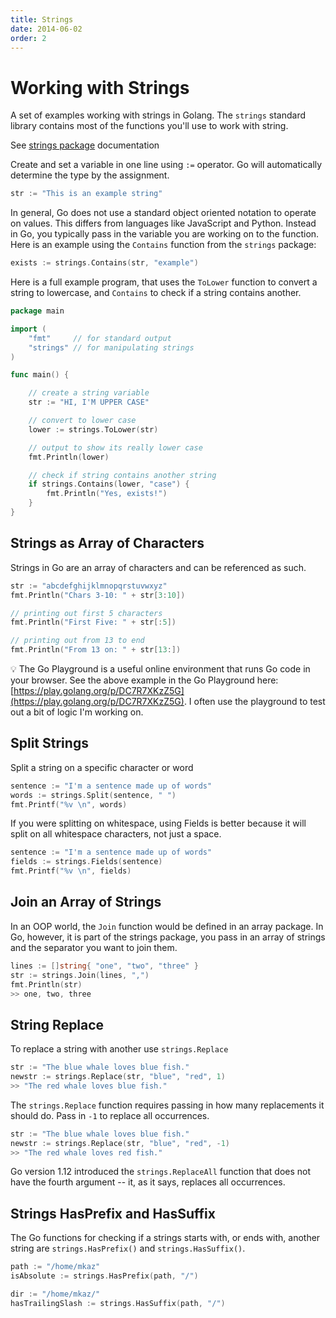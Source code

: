 ```yaml
---
title: Strings
date: 2014-06-02
order: 2
---
```


# Working with Strings

A set of examples working with strings in Golang. The `strings` standard library contains most of the functions you'll use to work with string. <div class="sidenote">See [strings package](http://golang.org/pkg/strings/) documentation</div>

Create and set a variable in one line using `:=` operator. Go will automatically determine the type by the assignment.

```go
str := "This is an example string"
```

In general, Go does not use a standard object oriented notation to operate on values. This differs from languages like JavaScript and Python. Instead in Go, you typically pass in the variable you are working on to the function. Here is an example using the `Contains` function from the `strings` package:

```go
exists := strings.Contains(str, "example")
```
Here is a full example program, that uses the `ToLower` function to convert a string to lowercase, and `Contains` to check if a string contains another.

```go
package main

import (
	"fmt"     // for standard output
	"strings" // for manipulating strings
)

func main() {

	// create a string variable
	str := "HI, I'M UPPER CASE"

	// convert to lower case
	lower := strings.ToLower(str)

	// output to show its really lower case
	fmt.Println(lower)

	// check if string contains another string
	if strings.Contains(lower, "case") {
		fmt.Println("Yes, exists!")
	}
}
```

## Strings as Array of Characters

Strings in Go are an array of characters and can be referenced as such.

```go
str := "abcdefghijklmnopqrstuvwxyz"
fmt.Println("Chars 3-10: " + str[3:10])

// printing out first 5 characters
fmt.Println("First Five: " + str[:5])

// printing out from 13 to end
fmt.Println("From 13 on: " + str[13:])
```

<span class="tip">💡</span> The Go Playground is a useful online environment that runs Go code in your browser. See the above example in the Go Playground here: [https://play.golang.org/p/DC7R7XKzZ5G](https://play.golang.org/p/DC7R7XKzZ5G). I often use the playground to test out a bit of logic I'm working on.

## Split Strings

Split a string on a specific character or word

```go
sentence := "I'm a sentence made up of words"
words := strings.Split(sentence, " ")
fmt.Printf("%v \n", words)
```

If you were splitting on whitespace, using Fields is better because it will split on all whitespace characters, not just a space.

```go
sentence := "I'm a sentence made up of words"
fields := strings.Fields(sentence)
fmt.Printf("%v \n", fields)
```

## Join an Array of Strings

In an OOP world, the `Join` function would be defined in an array package. In Go, however, it is part of the strings package, you pass in an array of strings and the separator you want to join them. 

```go
lines := []string{ "one", "two", "three" }
str := strings.Join(lines, ",")
fmt.Println(str)
>> one, two, three
```

## String Replace

To replace a string with another use `strings.Replace`

```go
str := "The blue whale loves blue fish."
newstr := strings.Replace(str, "blue", "red", 1)
>> "The red whale loves blue fish."
```

The `strings.Replace` function requires passing in how many replacements it should do. Pass in `-1` to replace all occurrences.

```go
str := "The blue whale loves blue fish."
newstr := strings.Replace(str, "blue", "red", -1)
>> "The red whale loves red fish."
```

Go version 1.12 introduced the `strings.ReplaceAll` function that does not have the fourth argument -- it, as it says, replaces all occurrences.


## Strings HasPrefix and HasSuffix

The Go functions for checking if a strings starts with, or ends with, another string are `strings.HasPrefix()` and `strings.HasSuffix()`.

```go
path := "/home/mkaz"
isAbsolute := strings.HasPrefix(path, "/")

dir := "/home/mkaz/"
hasTrailingSlash := strings.HasSuffix(path, "/")
```

